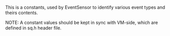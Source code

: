 This is a constants, used by EventSensor to identify various event types and theirs contents.

NOTE: A constant values should be kept in sync with VM-side, which are defined in sq.h header file.